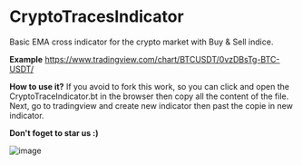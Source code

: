 # CryptoTracesIndicator
Basic EMA cross indicator for the crypto market with Buy &amp; Sell indice.

**Example** https://www.tradingview.com/chart/BTCUSDT/0vzDBsTg-BTC-USDT/

**How to use it?**    If you avoid to fork this work, so you can click and open the CryptoTraceIndicator.bt in the browser
then copy all the content of the file. Next, go to tradingview and create new indicator then past the copie in new indicator.

**Don't foget to star us :)**


![image](https://user-images.githubusercontent.com/13586746/151208477-ae1fae3d-3e3f-4560-8ca5-357566e1ed3d.png)

